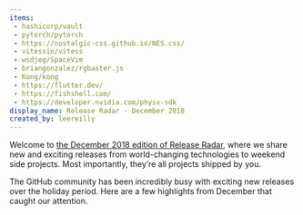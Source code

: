 ```yaml
---
items:
 - hashicorp/vault
 - pytorch/pytorch
 - https://nostalgic-css.github.io/NES.css/
 - vitessio/vitess
 - wsdjeg/SpaceVim
 - briangonzalez/rgbaster.js
 - Kong/kong
 - https://flutter.dev/
 - https://fishshell.com/
 - https://developer.nvidia.com/physx-sdk
display_name: Release Radar · December 2018
created_by: leereilly
---
```

Welcome to [the December 2018 edition of Release Radar](https://github.blog/2019-01-20-release-radar-december-2018/), where we share new and exciting releases from world-changing technologies to weekend side projects. Most importantly, they’re all projects shipped by you.

The GitHub community has been incredibly busy with exciting new releases over the holiday period. Here are a few highlights from December that caught our attention.
